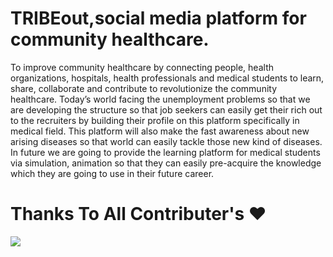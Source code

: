 # TRIBEout,social media platform for community healthcare.
To improve community healthcare by connecting people, health organizations, hospitals, health professionals and medical students to learn, share, collaborate and contribute to revolutionize the community healthcare. Today’s world facing the unemployment problems so that we are developing the structure so that job seekers can easily get their rich out to the recruiters by building their profile on this platform specifically in medical field. This platform will also make the fast awareness about new arising diseases so that world  can easily tackle those new kind of diseases. In future we are going to provide the learning platform for medical students via simulation, animation so that they can easily pre-acquire the knowledge which they are going to use in their future career.
# Thanks To All Contributer's  ❤️
<a href="https://github.com/datta-magar/tribeout-social-media-platform/graphs/contributors">
  <img src="https://contrib.rocks/image?repo=datta-magar/tribeout-social-media-platform" />
</a>
